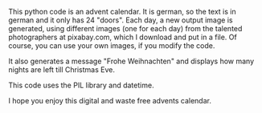 This python code is an advent calendar. It is german, so the text
is in german and it only has 24 "doors".
Each day, a new output image is generated, using different images
(one for each day) from the talented photographers at pixabay.com, which I download and
put in a file. Of course, you can use your own images, if you modify the code.

It also generates a message "Frohe Weihnachten" and displays how many nights are left till Christmas Eve.

This code uses the PIL library and datetime.

I hope you enjoy this digital and waste free advents calendar.